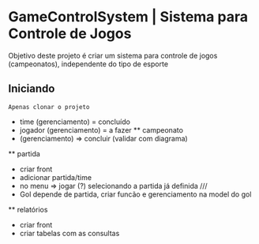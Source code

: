 # GameControlSystem | Sistema para Controle de Jogos

Objetivo deste projeto é criar um sistema para controle de jogos (campeonatos), independente do tipo de esporte

## Iniciando

```
Apenas clonar o projeto
```

- time (gerenciamento) = concluído
- jogador (gerenciamento) = a fazer
** campeonato
- (gerenciamento) => concluir (validar com diagrama)


** partida
- criar front
- adicionar partida/time
- no menu => jogar (?) selecionando a partida já definida
///
- Gol depende de partida, criar funcão e gerenciamento na model do gol


** relatórios
- criar front
- criar tabelas com as consultas